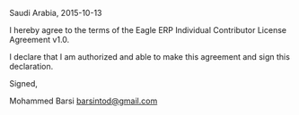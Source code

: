 Saudi Arabia, 2015-10-13

I hereby agree to the terms of the Eagle ERP Individual Contributor License
Agreement v1.0.

I declare that I am authorized and able to make this agreement and sign this
declaration.

Signed,

Mohammed Barsi barsintod@gmail.com
